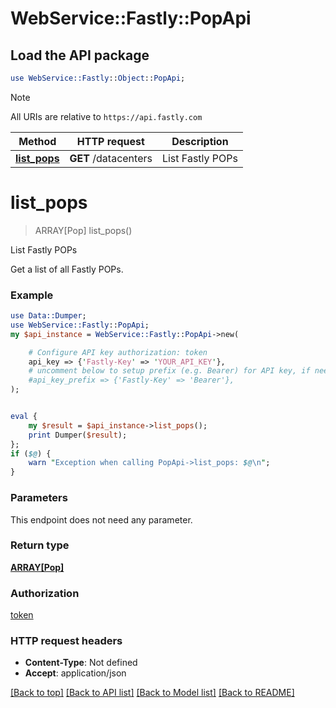 # WebService::Fastly::PopApi

## Load the API package
```perl
use WebService::Fastly::Object::PopApi;
```

> [!NOTE]
> All URIs are relative to `https://api.fastly.com`

Method | HTTP request | Description
------ | ------------ | -----------
[**list_pops**](PopApi.md#list_pops) | **GET** /datacenters | List Fastly POPs


# **list_pops**
> ARRAY[Pop] list_pops()

List Fastly POPs

Get a list of all Fastly POPs.

### Example
```perl
use Data::Dumper;
use WebService::Fastly::PopApi;
my $api_instance = WebService::Fastly::PopApi->new(

    # Configure API key authorization: token
    api_key => {'Fastly-Key' => 'YOUR_API_KEY'},
    # uncomment below to setup prefix (e.g. Bearer) for API key, if needed
    #api_key_prefix => {'Fastly-Key' => 'Bearer'},
);


eval {
    my $result = $api_instance->list_pops();
    print Dumper($result);
};
if ($@) {
    warn "Exception when calling PopApi->list_pops: $@\n";
}
```

### Parameters
This endpoint does not need any parameter.

### Return type

[**ARRAY[Pop]**](Pop.md)

### Authorization

[token](../README.md#token)

### HTTP request headers

 - **Content-Type**: Not defined
 - **Accept**: application/json

[[Back to top]](#) [[Back to API list]](../README.md#documentation-for-api-endpoints) [[Back to Model list]](../README.md#documentation-for-models) [[Back to README]](../README.md)

